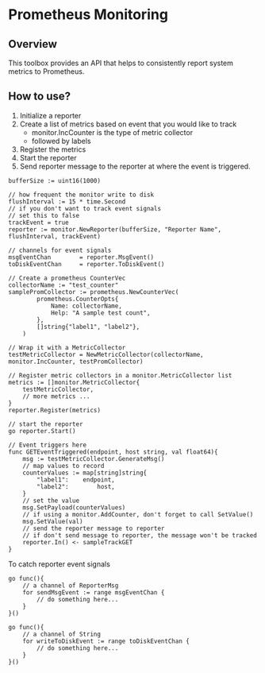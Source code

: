# Prometheus Monitoring

## Overview
This toolbox provides an API that helps to consistently report system metrics to Prometheus. 

## How to use? 

1. Initialize a reporter
2. Create a list of metrics based on event that you would like to track
    * monitor.IncCounter is the type of metric collector
    * followed by labels
3. Register the metrics
4. Start the reporter
5. Send reporter message to the reporter at where the event is triggered.
```golang
bufferSize := uint16(1000)

// how frequent the monitor write to disk
flushInterval := 15 * time.Second
// if you don't want to track event signals
// set this to false
trackEvent = true
reporter := monitor.NewReporter(bufferSize, "Reporter Name", flushInterval, trackEvent)

// channels for event signals
msgEventChan        = reporter.MsgEvent()
toDiskEventChan     = reporter.ToDiskEvent()

// Create a prometheus CounterVec
collectorName := "test_counter"
samplePromCollector := prometheus.NewCounterVec(
		prometheus.CounterOpts{
			Name: collectorName,
			Help: "A sample test count",
		},
		[]string{"label1", "label2"},
    )

// Wrap it with a MetricCollector
testMetricCollector = NewMetricCollector(collectorName, monitor.IncCounter, testPromCollector)

// Register metric collectors in a monitor.MetricCollector list
metrics := []monitor.MetricCollector{
    testMetricCollector,
    // more metrics ...
}
reporter.Register(metrics)

// start the reporter
go reporter.Start()
```

```golang
// Event triggers here
func GETEventTriggered(endpoint, host string, val float64){
    msg := testMetricCollector.GenerateMsg()
    // map values to record
    counterValues := map[string]string{
		"label1":    endpoint,
		"label2":        host,
    }
    // set the value 
    msg.SetPayload(counterValues)
    // if using a monitor.AddCounter, don't forget to call SetValue()
    msg.SetValue(val)
    // send the reporter message to reporter
    // if don't send message to reporter, the message won't be tracked
    reporter.In() <- sampleTrackGET
}
```

To catch reporter event signals
```golang
go func(){
    // a channel of ReporterMsg
    for sendMsgEvent := range msgEventChan {
        // do something here...
    }
}()

go func(){
    // a channel of String
    for writeToDiskEvent := range toDiskEventChan {
        // do something here...
    }
}()

```
